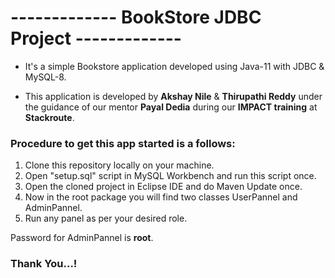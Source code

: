 # ------------- BookStore JDBC Project -------------

- It's a simple Bookstore application developed using Java-11 with JDBC & MySQL-8.

- This application is developed by **Akshay Nile** & **Thirupathi Reddy** 
under the guidance of our mentor **Payal Dedia** 
during our **IMPACT training** at **Stackroute**. 

### Procedure to get this app started is a follows:

1. Clone this repository locally on your machine.
2. Open "setup.sql" script in MySQL Workbench and run this script once.
3. Open the cloned project in Eclipse IDE and do Maven Update once.
4. Now in the root package you will find two classes UserPannel and AdminPannel.
5. Run any panel as per your desired role.

Password for AdminPannel is **root**.

### Thank You...!
